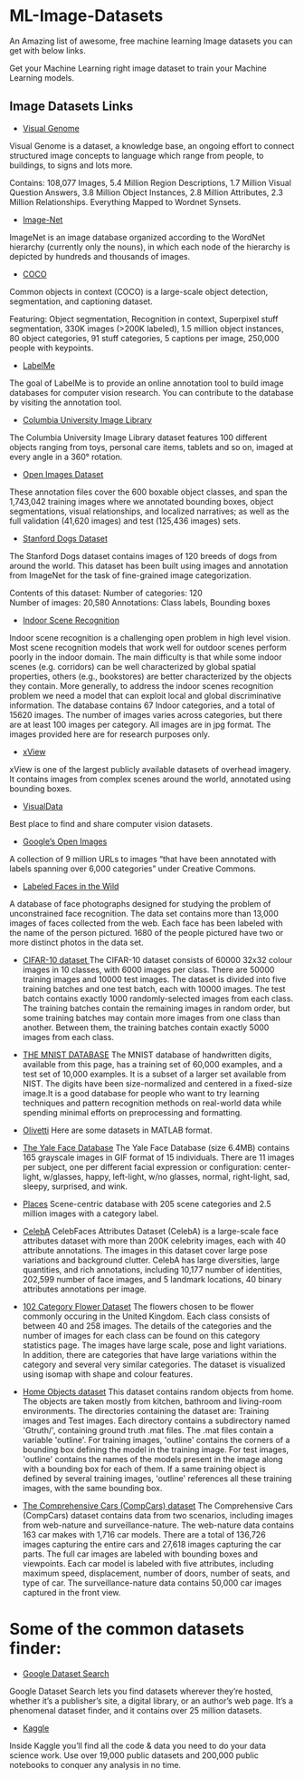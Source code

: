 # ML-Image-Datasets

An Amazing list of awesome, free machine learning Image datasets you can get with below links.

Get your Machine Learning right image dataset to train your Machine Learning models.

## Image Datasets Links

* [Visual Genome](http://visualgenome.org/)

Visual Genome is a dataset, a knowledge base, an ongoing effort to connect structured image concepts to language which range from people, to buildings, to signs and lots more.

Contains:
108,077 Images,
5.4 Million Region Descriptions,
1.7 Million Visual Question Answers,
3.8 Million Object Instances,
2.8 Million Attributes,
2.3 Million Relationships.
Everything Mapped to Wordnet Synsets.

* [Image-Net](http://image-net.org/)

ImageNet is an image database organized according to the WordNet hierarchy (currently only the nouns), in which each node of the hierarchy is depicted by hundreds and thousands of images.

* [COCO](http://cocodataset.org/#download)

Common objects in context (COCO) is a large-scale object detection, segmentation, and captioning dataset.

Featuring:
Object segmentation,
Recognition in context,
Superpixel stuff segmentation,
330K images (>200K labeled),
1.5 million object instances,
80 object categories,
91 stuff categories,
5 captions per image,
250,000 people with keypoints.

* [LabelMe](http://labelme.csail.mit.edu/Release3.0/index.php?message=1)

The goal of LabelMe is to provide an online annotation tool to build image databases for computer vision research. You can contribute to the database by visiting the annotation tool.

* [Columbia University Image Library](https://www.cs.columbia.edu/CAVE/software/softlib/coil-100.php)

The Columbia University Image Library dataset features 100 different objects ranging from toys, personal care items, tablets and so on, imaged at every angle in a 360° rotation.

* [Open Images Dataset](https://storage.googleapis.com/openimages/web/download.html)

These annotation files cover the 600 boxable object classes, and span the 1,743,042 training images where we annotated bounding boxes, object segmentations, visual relationships, and localized narratives; as well as the full validation (41,620 images) and test (125,436 images) sets.

* [Stanford Dogs Dataset](http://vision.stanford.edu/aditya86/ImageNetDogs/)

The Stanford Dogs dataset contains images of 120 breeds of dogs from around the world. This dataset has been built using images and annotation from ImageNet for the task of fine-grained image categorization. 

Contents of this dataset:
Number of categories: 120  
Number of images: 20,580 
Annotations: Class labels, Bounding boxes

* [Indoor Scene Recognition](http://web.mit.edu/torralba/www/indoor.html)

Indoor scene recognition is a challenging open problem in high level vision. Most scene recognition models that work well for outdoor scenes perform poorly in the indoor domain. The main difficulty is that while some indoor scenes (e.g. corridors) can be well characterized by global spatial properties, others (e.g., bookstores) are better characterized by the objects they contain. More generally, to address the indoor scenes recognition problem we need a model that can exploit local and global discriminative information.
The database contains 67 Indoor categories, and a total of 15620 images. The number of images varies across categories, but there are at least 100 images per category. All images are in jpg format. The images provided here are for research purposes only.


* [xView](http://xviewdataset.org/#dataset)

xView is one of the largest publicly available datasets of overhead imagery. It contains images from complex scenes around the world, annotated using bounding boxes.

* [VisualData](https://www.visualdata.io/discovery)

Best place to find and share computer vision datasets.

* [Google’s Open Images](https://ai.googleblog.com/2016/09/introducing-open-images-dataset.html)

A collection of 9 million URLs to images “that have been annotated with labels spanning over 6,000 categories” under Creative Commons.

* [Labeled Faces in the Wild](http://vis-www.cs.umass.edu/lfw/)

 A database of face photographs designed for studying the problem of unconstrained face recognition. The data set contains more than 13,000 images of faces collected from the web. Each face has been labeled with the name of the person pictured. 1680 of the people pictured have two or more distinct photos in the data set.
 
* [CIFAR-10 dataset ](http://www.cs.toronto.edu/~kriz/cifar.html)
The CIFAR-10 dataset consists of 60000 32x32 colour images in 10 classes, with 6000 images per class. There are 50000 training images and 10000 test images.
The dataset is divided into five training batches and one test batch, each with 10000 images. The test batch contains exactly 1000 randomly-selected images from each class. The training batches contain the remaining images in random order, but some training batches may contain more images from one class than another. Between them, the training batches contain exactly 5000 images from each class.

* [THE MNIST DATABASE](http://yann.lecun.com/exdb/mnist/)
The MNIST database of handwritten digits, available from this page, has a training set of 60,000 examples, and a test set of 10,000 examples. It is a subset of a larger set available from NIST. The digits have been size-normalized and centered in a fixed-size image.It is a good database for people who want to try learning techniques and pattern recognition methods on real-world data while spending minimal efforts on preprocessing and formatting.

* [Olivetti](https://cs.nyu.edu/~roweis/data.html)
Here are some datasets in MATLAB format.

* [The Yale Face Database](http://vision.ucsd.edu/content/yale-face-database)
The Yale Face Database (size 6.4MB) contains 165 grayscale images in GIF format of 15 individuals. There are 11 images per subject, one per different facial expression or configuration: center-light, w/glasses, happy, left-light, w/no glasses, normal, right-light, sad, sleepy, surprised, and wink.

* [Places](http://places.csail.mit.edu/index.html)
Scene-centric database with 205 scene categories and 2.5 million images with a category label.

* [CelebA](http://mmlab.ie.cuhk.edu.hk/projects/CelebA.html)
CelebFaces Attributes Dataset (CelebA) is a large-scale face attributes dataset with more than 200K celebrity images, each with 40 attribute annotations. The images in this dataset cover large pose variations and background clutter. CelebA has large diversities, large quantities, and rich annotations, including  10,177 number of identities, 202,599 number of face images, and 5 landmark locations, 40 binary attributes annotations per image.

* [102 Category Flower Dataset](http://www.robots.ox.ac.uk/~vgg/data/flowers/102/index.html)
The flowers chosen to be flower commonly occuring in the United Kingdom. Each class consists of between 40 and 258 images. The details of the categories and the number of images for each class can be found on this category statistics page.
The images have large scale, pose and light variations. In addition, there are categories that have large variations within the category and several very similar categories. The dataset is visualized using isomap with shape and colour features.

* [Home Objects dataset](http://www.vision.caltech.edu/pmoreels/Datasets/Home_Objects_06/l)
This dataset contains random objects from home. The objects are taken mostly from kitchen, bathroom and living-room environments.
The directories containing the dataset are:
Training images and Test images.
Each directory contains a subdirectory named 'Gtruth/', containing ground truth .mat files. The .mat files contain a variable 'outline'. For training images, 'outline' contains the corners of a bounding box defining the model in the training image. For test images, 'outline' contains the names of the models present in the image along with a bounding box for each of them. If a same training object is defined by several training images, 'outline' references all these training images, with the same bounding box.


* [The Comprehensive Cars (CompCars) dataset](http://mmlab.ie.cuhk.edu.hk/datasets/comp_cars/index.html)
The Comprehensive Cars (CompCars) dataset contains data from two scenarios, including images from web-nature and surveillance-nature. The web-nature data contains 163 car makes with 1,716 car models. There are a total of 136,726 images capturing the entire cars and 27,618 images capturing the car parts. The full car images are labeled with bounding boxes and viewpoints. Each car model is labeled with five attributes, including maximum speed, displacement, number of doors, number of seats, and type of car. The surveillance-nature data contains 50,000 car images captured in the front view.


 # Some of the common datasets finder:
 
 * [Google Dataset Search](https://datasetsearch.research.google.com/)

Google Dataset Search lets you find datasets wherever they’re hosted, whether it’s a publisher’s site, a digital library, or an author’s web page. It’s a phenomenal dataset finder, and it contains over 25 million datasets.
 
 * [Kaggle](https://www.kaggle.com/)
 
Inside Kaggle you’ll find all the code & data you need to do your data science work. Use over 19,000 public datasets and 200,000 public notebooks to conquer any analysis in no time.

 
